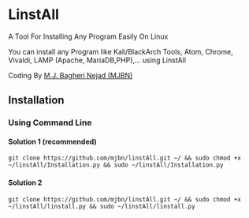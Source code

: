 # LinstAll
A Tool For Installing Any Program Easily On Linux

You can install any Program like Kali/BlackArch Tools, Atom, Chrome, Vivaldi, LAMP (Apache, MariaDB,PHP),... using LinstAll

Coding By [M.J. Bagheri Nejad (MJBN)](https://MJBN.IR)

## Installation
### Using Command Line
#### Solution 1 (recommended)
```git clone https://github.com/mjbn/linstAll.git ~/ && sudo chmod +x ~/linstAll/Installation.py && sudo ~/linstAll/Installation.py```

#### Solution 2
```git clone https://github.com/mjbn/linstAll.git ~/ && sudo chmod +x ~/linstAll/linstall.py && sudo ~/linstAll/linstall.py```
